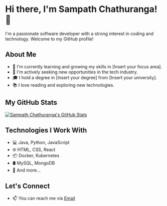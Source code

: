 # Hi there, I'm Sampath Chathuranga! 👋

I'm a passionate software developer with a strong interest in coding and technology. Welcome to my GitHub profile!

## About Me

- 🌱 I'm currently learning and growing my skills in [Insert your focus area].
- 💼 I'm actively seeking new opportunities in the tech industry.
- 🎓 I hold a degree in [Insert your degree] from [Insert your university].
- 📚 I love reading and exploring new technologies.

## My GitHub Stats

[![Sampath Chathuranga's GitHub Stats](https://github-readme-stats.vercel.app/api?username=sampy99&show_icons=true&theme=gruvbox)](https://github.com/sampy99)

## Technologies I Work With

- 💻 Java, Python, JavaScript
- 🌐 HTML, CSS, React
- 📦 Docker, Kubernetes
- 🛢️ MySQL, MongoDB
- 🚀 And more...

## Let's Connect

- 📫 You can reach me via [Email](sampath.chathurangarcg@gmail.com)

